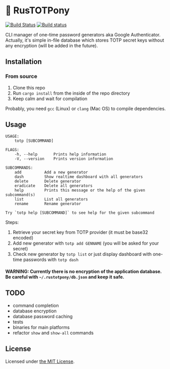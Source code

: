 # 🐴 RusTOTPony

[![Build Status](https://travis-ci.org/Zebradil/rustotpony.svg?branch=master)](https://travis-ci.org/Zebradil/rustotpony)
[![Build status](https://ci.appveyor.com/api/projects/status/rx68dv1kjepslelh/branch/master?svg=true)](https://ci.appveyor.com/project/Zebradil/rustotpony/branch/master)


CLI manager of one-time password generators aka Google Authenticator.
Actually, it's simple in-file database which stores TOTP secret keys
without any encryption (will be added in the future).

## Installation

### From source

1. Clone this repo
1. Run `cargo install` from the inside of the repo directory
1. Keep calm and wait for compilation

Probably, you need `gcc` (Linux) or `clang` (Mac OS) to compile dependencies.

## Usage

```text
USAGE:
    totp [SUBCOMMAND]

FLAGS:
    -h, --help       Prints help information
    -V, --version    Prints version information

SUBCOMMANDS:
    add          Add a new generator
    dash         Show realtime dashboard with all generators
    delete       Delete generator
    eradicate    Delete all generators
    help         Prints this message or the help of the given subcommand(s)
    list         List all generators
    rename       Rename generator

Try `totp help [SUBCOMMAND]` to see help for the given subcommand
```

Steps:

1. Retrieve your secret key from TOTP provider (it must be base32 encoded)
1. Add new generator with `totp add GENNAME` (you will be asked for your secret)
1. Check new generator by `totp list` or just display dashboard with one-time passwords with `totp dash`

#### WARNING: Currently there is no encryption of the application database. Be careful with `~/.rustotpony/db.json` and keep it safe.

## TODO

- command completion
- database encryption
- database password caching
- tests
- binaries for main platforms
- refactor `show` and `show-all` commands

## License

Licensed under [the MIT License][MIT License].

[MIT License]: https://github.com/zebradil/rustotpony/blob/master/LICENSE